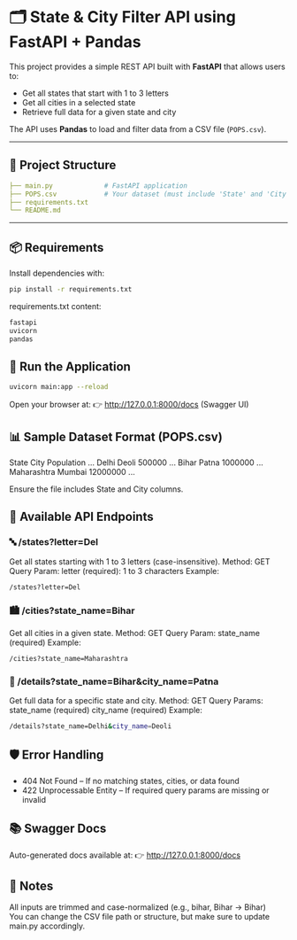 # 🗂️ State & City Filter API using FastAPI + Pandas

This project provides a simple REST API built with **FastAPI** that allows users to:

- Get all states that start with 1 to 3 letters
- Get all cities in a selected state
- Retrieve full data for a given state and city

The API uses **Pandas** to load and filter data from a CSV file (`POPS.csv`).

---

## 📁 Project Structure

```yaml
├── main.py             # FastAPI application
├── POPS.csv            # Your dataset (must include 'State' and 'City' columns)
├── requirements.txt
└── README.md
```

---

## 📦 Requirements

Install dependencies with:

```bash
pip install -r requirements.txt
```

requirements.txt content:

```bash
fastapi
uvicorn
pandas
```

## 🚀 Run the Application

```bash
uvicorn main:app --reload
```

Open your browser at: 👉 http://127.0.0.1:8000/docs (Swagger UI)

## 📊 Sample Dataset Format (POPS.csv)
State	City	Population	...
Delhi	Deoli	500000	...
Bihar	Patna	1000000	...
Maharashtra	Mumbai	12000000	...

Ensure the file includes State and City columns.

## 🧪 Available API Endpoints
### 🔤 /states?letter=Del
Get all states starting with 1 to 3 letters (case-insensitive).
Method: GET
Query Param:
letter (required): 1 to 3 characters
Example:
``` bash
/states?letter=Del
```

### 🏙️ /cities?state_name=Bihar
Get all cities in a given state.
Method: GET
Query Param:
state_name (required)
Example:
```bash
/cities?state_name=Maharashtra
```

### 📄 /details?state_name=Bihar&city_name=Patna
Get full data for a specific state and city.
Method: GET
Query Params:
state_name (required)
city_name (required)
Example:
``` bash
/details?state_name=Delhi&city_name=Deoli
```

## 🛡️ Error Handling
* 404 Not Found – If no matching states, cities, or data found
* 422 Unprocessable Entity – If required query params are missing or invalid

## 📚 Swagger Docs
Auto-generated docs available at:
👉 http://127.0.0.1:8000/docs

## 🧼 Notes
All inputs are trimmed and case-normalized (e.g., bihar, Bihar → Bihar) <br>
You can change the CSV file path or structure, but make sure to update main.py accordingly.
